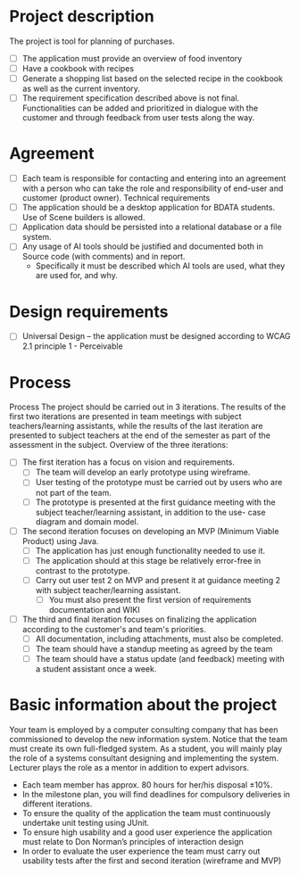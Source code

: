 # Project description
The project is tool for planning of purchases.
- [ ] The application must provide an overview of food inventory
- [ ] Have a cookbook with recipes
- [ ] Generate a shopping list based on the selected recipe in the cookbook as well as the current inventory.
- [ ] The requirement specification described above is not final. Functionalities can be added and prioritized in dialogue with the customer and through feedback from user tests along the way. 

# Agreement
- [ ] Each team is responsible for contacting and entering into an agreement with a person who can take the role and responsibility of end-user and customer (product owner).
Technical requirements 
- [ ] The application should be a desktop application for BDATA students. Use of Scene builders is allowed.
- [ ] Application data should be persisted into a relational database or a file system.
- [ ] Any usage of AI tools should be justified and documented both in Source code (with comments) and in report.
  - Specifically it must be described which AI tools are used, what they are used for, and why.

# Design requirements
- [ ] Universal Design – the application must be designed according to WCAG 2.1 principle 1 - Perceivable

# Process
Process The project should be carried out in 3 iterations. The results of the first two iterations are presented in team meetings with subject teachers/learning assistants, while the results of the last iteration are presented to subject teachers at the end of the semester as part of the assessment in the subject. Overview of the three iterations:
- [ ] The first iteration has a focus on vision and requirements.
  - [ ] The team will develop an early prototype using wireframe.
  - [ ] User testing of the prototype must be carried out by users who are not part of the team.
  - [ ] The prototype is presented at the first guidance meeting with the subject teacher/learning assistant, in addition to the use- case diagram and domain model.
- [ ] The second iteration focuses on developing an MVP (Minimum Viable Product) using Java.
  - [ ] The application has just enough functionality needed to use it.
  - [ ] The application should at this stage be relatively error-free in contrast to the prototype.
  - [ ] Carry out user test 2 on MVP and present it at guidance meeting 2 with subject teacher/learning assistant.
    - [ ] You must also present the first version of requirements documentation and WIKI
- [ ] The third and final iteration focuses on finalizing the application according to the customer's and team's priorities.
  - [ ] All documentation, including attachments, must also be completed.
  - [ ] The team should have a standup meeting as agreed by the team
  - [ ] The team should have a status update (and feedback) meeting with a student assistant once a week.

# Basic information about the project
Your team is employed by a computer consulting company that has been commissioned to develop the new information system. Notice that the team must create its own full-fledged system. As a student, you will mainly play the role of a systems consultant designing and implementing the system. Lecturer plays the role as a mentor in addition to expert advisors.
- Each team member has approx. 80 hours for her/his disposal ±10%.
- In the milestone plan, you will find deadlines for compulsory deliveries in different iterations.
- To ensure the quality of the application the team must continuously undertake unit testing using JUnit.
- To ensure high usability and a good user experience the application must relate to Don Norman’s principles of interaction design
- In order to evaluate the user experience the team must carry out usability tests after the first and second iteration (wireframe and MVP)